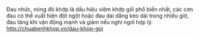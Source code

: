 Đau nhức, nóng đỏ khớp là dấu hiệu viêm khớp gối phổ biến nhất, các cơn đau có thể xuất hiện đột ngột hoặc đau dai dẳng kéo dài trong nhiều giờ, đau tăng khi vận động mạnh và giảm nếu nghỉ ngơi hợp lý.
http://chuabenhkhop.vn/dau-khop-goi
